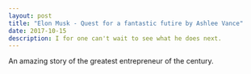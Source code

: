 ```yaml
---
layout: post
title: "Elon Musk - Quest for a fantastic futire by Ashlee Vance"
date: 2017-10-15
description: I for one can't wait to see what he does next.
---
```


An amazing story of the greatest entrepreneur of the century.
